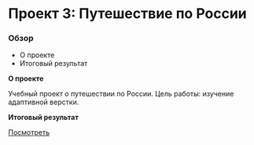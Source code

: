 # Проект 3: Путешествие по России

### Обзор
* О проекте
* Итоговый результат



**О проекте**

Учебный проект о путешествии по России.
Цель работы: изучение адаптивной верстки.



**Итоговый результат**

[Посмотреть](https://shevviakov.github.io/russian-travel/index.html)
